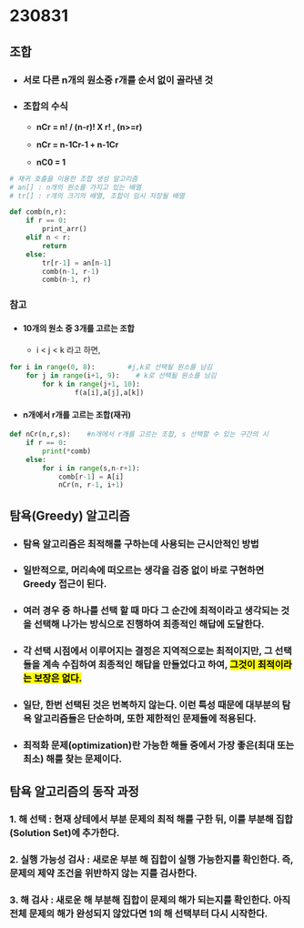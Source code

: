 # 230831



## 조합

- ### 서로 다른 n개의 원소중 r개를 순서 없이 골라낸 것

- ### 조합의 수식
  
  - **nCr = n! / (n-r)! X r! , (n>=r)**
  
  - **nCr = n-1Cr-1 + n-1Cr**
  
  - **nC0 = 1**

```python
# 재귀 호출을 이용한 조합 생성 알고리즘
# an[] : n개의 원소를 가지고 있는 배열
# tr[] : r개의 크기의 배열, 조합이 임시 저장될 배열

def comb(n,r):
    if r == 0:
        print_arr()
    elif n < r:
        return
    else:
        tr[r-1] = an[n-1]
        comb(n-1, r-1)
        comb(n-1, r)
```



### 참고

- #### 10개의 원소 중 3개를 고르는 조합
  
  - i < j < k 라고 하면,

```python
for i in range(0, 8):        #j,k로 선택될 원소를 남김
    for j in range(i+1, 9):    # k로 선택될 원소를 남김
        for k in range(j+1, 10):
                f(a[i],a[j],a[k])
```

- #### n개에서 r개를 고르는 조합(재귀)

```python
def nCr(n,r,s):    #n개에서 r개를 고르는 조합, s 선택할 수 있는 구간의 시
    if r == 0:
        print(*comb)
    else:
        for i in range(s,n-r+1):
            comb[r-1] = A[i]
            nCr(n, r-1, i+1)
```





## 탐욕(Greedy) 알고리즘

- ### 탐욕 알고리즘은 최적해를 구하는데 사용되는 근시안적인 방법

- ### 일반적으로, 머리속에 떠오르는 생각을 검증 없이 바로 구현하면 Greedy 접근이 된다.

- ### 여러 경우 중 하나를 선택 할 때 마다 그 순간에 최적이라고 생각되는 것을 선택해 나가는 방식으로 진행하여 최종적인 해답에 도달한다.

- ### 각 선택 시점에서 이루어지는 결정은 지역적으로는 최적이지만, 그 선택들을 계속 수집하여 최종적인 해답을 만들었다고 하여, <mark>그것이 최적이라는 보장은 없다.</mark>

- ### 일단, 한번 선택된 것은 번복하지 않는다. 이런 특성 때문에 대부분의 탐욕 알고리즘들은 단순하며, 또한 제한적인 문제들에 적용된다.

- ### 최적화 문제(optimization)란 가능한 해들 중에서 가장 좋은(최대 또는 최소) 해를 찾는 문제이다.



## 탐욕 알고리즘의 동작 과정

### 1. 해 선택 : 현재 상테에서 부분 문제의 최적 해를 구한 뒤, 이를 부분해 집합(Solution Set)에 추가한다.

### 2. 실행 가능성 검사 : 새로운 부분 해 집합이 실행 가능한지를 확인한다. 즉, 문제의 제약 조건을 위반하지 않는 지를 검사한다.

### 3. 해 검사 : 새로운 해 부분해 집합이 문제의 해가 되는지를 확인한다. 아직 전체 문제의 해가 완성되지 않았다면 1의 해 선택부터 다시 시작한다.
